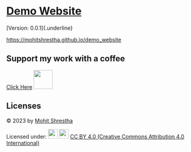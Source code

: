 # [Demo Website](https://mohitshrestha.github.io/demo_website)

[Version: 0.0.1]{.underline}

<https://mohitshrestha.github.io/demo_website>

## Support my work with a coffee

[Click Here](https://ko-fi.com/mohitshrestha "https://ko-fi.com/mohitshrestha") [<img src="https://github.githubassets.com/images/modules/site/icons/funding_platforms/ko_fi.svg" width="50" height="50"/>](https://ko-fi.com/mohitshrestha "https://ko-fi.com/mohitshrestha")

## Licenses

© 2023 by [Mohit Shrestha](https://mohitshrestha.com.np/)

Licensed under: <img src="https://mirrors.creativecommons.org/presskit/icons/cc.svg" width="25"/> <img src="https://mirrors.creativecommons.org/presskit/icons/by.svg" width="25"/> [CC BY 4.0 (Creative Commons Attribution 4.0 International)](license.md)
